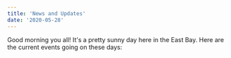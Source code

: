 ```yaml
---
title: 'News and Updates'
date: '2020-05-28'
---
```


Good morning you all! It's a pretty sunny day here in the East Bay.
Here are the current events going on these days: